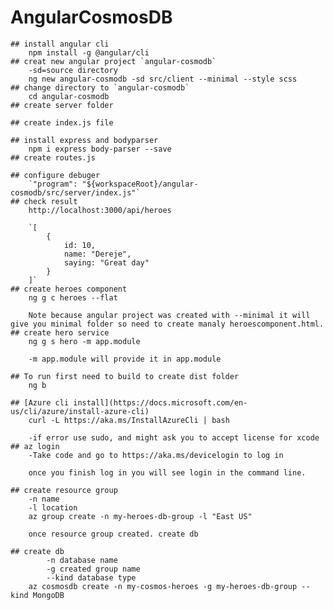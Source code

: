# AngularCosmosDB

    ## install angular cli
        npm install -g @angular/cli
    ## creat new angular project `angular-cosmodb`
        -sd=source directory
        ng new angular-cosmodb -sd src/client --minimal --style scss
    ## change directory to `angular-cosmodb`
        cd angular-cosmodb
    ## create server folder

    ## create index.js file

    ## install express and bodyparser
        npm i express body-parser --save
    ## create routes.js

    ## configure debuger
        `"program": "${workspaceRoot}/angular-cosmodb/src/server/index.js"`
    ## check result 
        http://localhost:3000/api/heroes

        `[
            {
                id: 10,
                name: "Dereje",
                saying: "Great day"
            }
        ]`
    ## create heroes component
        ng g c heroes --flat   
        
        Note because angular project was created with --minimal it will give you minimal folder so need to create manaly heroescomponent.html.
    ## create hero service
        ng g s hero -m app.module

        -m app.module will provide it in app.module

    ## To run first need to build to create dist folder
        ng b

    ## [Azure cli install](https://docs.microsoft.com/en-us/cli/azure/install-azure-cli)
        curl -L https://aka.ms/InstallAzureCli | bash

        -if error use sudo, and might ask you to accept license for xcode
    ## az login
        -Take code and go to https://aka.ms/devicelogin to log in

        once you finish log in you will see login in the command line.

    ## create resource group
        -n name
        -l location
        az group create -n my-heroes-db-group -l "East US"

        once resource group created. create db

    ## create db
            -n database name
            -g created group name
            --kind database type
        az cosmosdb create -n my-cosmos-heroes -g my-heroes-db-group --kind MongoDB



    

